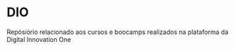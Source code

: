 # DIO
 Repósiório relacionado aos cursos e boocamps realizados na plataforma da Digital Innovation One
